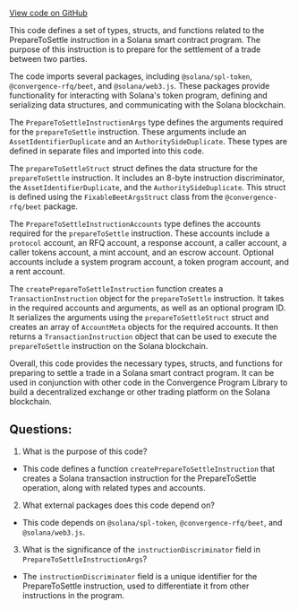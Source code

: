 [View code on GitHub](https://github.com/convergence-rfq/convergence-program-library/spot-instrument/js/generated/instructions/prepareToSettle.ts)

This code defines a set of types, structs, and functions related to the PrepareToSettle instruction in a Solana smart contract program. The purpose of this instruction is to prepare for the settlement of a trade between two parties. 

The code imports several packages, including `@solana/spl-token`, `@convergence-rfq/beet`, and `@solana/web3.js`. These packages provide functionality for interacting with Solana's token program, defining and serializing data structures, and communicating with the Solana blockchain.

The `PrepareToSettleInstructionArgs` type defines the arguments required for the `prepareToSettle` instruction. These arguments include an `AssetIdentifierDuplicate` and an `AuthoritySideDuplicate`. These types are defined in separate files and imported into this code.

The `prepareToSettleStruct` struct defines the data structure for the `prepareToSettle` instruction. It includes an 8-byte instruction discriminator, the `AssetIdentifierDuplicate`, and the `AuthoritySideDuplicate`. This struct is defined using the `FixableBeetArgsStruct` class from the `@convergence-rfq/beet` package.

The `PrepareToSettleInstructionAccounts` type defines the accounts required for the `prepareToSettle` instruction. These accounts include a `protocol` account, an RFQ account, a response account, a caller account, a caller tokens account, a mint account, and an escrow account. Optional accounts include a system program account, a token program account, and a rent account. 

The `createPrepareToSettleInstruction` function creates a `TransactionInstruction` object for the `prepareToSettle` instruction. It takes in the required accounts and arguments, as well as an optional program ID. It serializes the arguments using the `prepareToSettleStruct` struct and creates an array of `AccountMeta` objects for the required accounts. It then returns a `TransactionInstruction` object that can be used to execute the `prepareToSettle` instruction on the Solana blockchain.

Overall, this code provides the necessary types, structs, and functions for preparing to settle a trade in a Solana smart contract program. It can be used in conjunction with other code in the Convergence Program Library to build a decentralized exchange or other trading platform on the Solana blockchain.
## Questions: 
 1. What is the purpose of this code?
- This code defines a function `createPrepareToSettleInstruction` that creates a Solana transaction instruction for the PrepareToSettle operation, along with related types and accounts.

2. What external packages does this code depend on?
- This code depends on `@solana/spl-token`, `@convergence-rfq/beet`, and `@solana/web3.js`.

3. What is the significance of the `instructionDiscriminator` field in `PrepareToSettleInstructionArgs`?
- The `instructionDiscriminator` field is a unique identifier for the PrepareToSettle instruction, used to differentiate it from other instructions in the program.